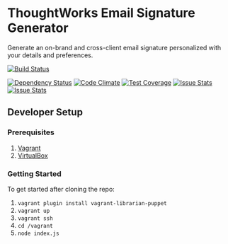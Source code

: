 ThoughtWorks Email Signature Generator
======================================

Generate an on-brand and cross-client email signature personalized with your details and preferences.

[![Build Status](https://snap-ci.com/andrewshawcare/thoughtworks-email-signature-generator/branch/master/build_image)](https://snap-ci.com/andrewshawcare/thoughtworks-email-signature-generator/branch/master)

[![Dependency Status](https://david-dm.org/andrewshawcare/thoughtworks-email-signature-generator.svg)](https://david-dm.org/andrewshawcare/thoughtworks-email-signature-generator)
[![Code Climate](https://codeclimate.com/github/andrewshawcare/thoughtworks-email-signature-generator/badges/gpa.svg)](https://codeclimate.com/github/andrewshawcare/thoughtworks-email-signature-generator)
[![Test Coverage](https://codeclimate.com/github/andrewshawcare/thoughtworks-email-signature-generator/badges/coverage.svg)](https://codeclimate.com/github/andrewshawcare/thoughtworks-email-signature-generator)
[![Issue Stats](http://issuestats.com/github/andrewshawcare/thoughtworks-email-signature-generator/badge/pr?style=flat)](http://issuestats.com/github/andrewshawcare/thoughtworks-email-signature-generator)
[![Issue Stats](http://issuestats.com/github/andrewshawcare/thoughtworks-email-signature-generator/badge/issue?style=flat)](http://issuestats.com/github/andrewshawcare/thoughtworks-email-signature-generator)

## Developer Setup

### Prerequisites

1. [Vagrant](https://www.vagrantup.com/)
2. [VirtualBox](https://www.virtualbox.org/)

### Getting Started

To get started after cloning the repo:

1. `vagrant plugin install vagrant-librarian-puppet`
2. `vagrant up`
3. `vagrant ssh`
4. `cd /vagrant`
5. `node index.js`